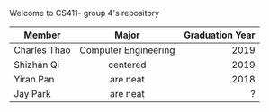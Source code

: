 Welcome to CS411- group 4's repository

| Member          | Major                | Graduation Year  |
| -------------   |:--------------------:| ----------------:|
|Charles Thao     | Computer Engineering | 2019             |
|Shizhan Qi       | centered             | 2019             |
|Yiran Pan        | are neat             | 2018             |
|Jay Park         | are neat             | ?                |